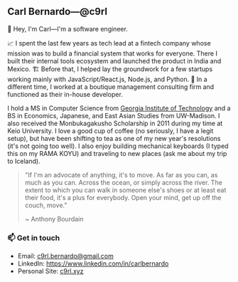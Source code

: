 ## Carl Bernardo—@c9rl 

👋 Hey, I'm Carl—I'm a software engineer.

📈 I spent the last few years as tech lead at a fintech company whose mission was to build a financial system that works for everyone. There I built their internal tools ecosystem and launched the product in India and Mexico. 🏗️ Before that, I helped lay the groundwork for a few startups working mainly with JavaScript/React.js, Node.js, and Python. 🦖 In a different time, I worked at a boutique management consulting firm and functioned as their in-house developer.

I hold a MS in Computer Science from [Georgia Institute of Technology](https://www.gatech.edu/) and a BS in Economics, Japanese, and East Asian Studies from UW-Madison. I also received the Monbukagakusho Scholarship in 2011 during my time at Keio University. I love a good cup of coffee (no seriously, I have a legit setup), but have been shifting to tea as one of my new year's resolutions (it's not going too well). I also enjoy building mechanical keyboards (I typed this on my RAMA KOYU) and traveling to new places (ask me about my trip to Iceland).

> "If I'm an advocate of anything, it's to move. As far as you can, as much as you can. Across the ocean, or simply across the river. The extent to which you can walk in someone else's shoes or at least eat their food, it's a plus for everybody. Open your mind, get up off the couch, move."
> 
> ~ Anthony Bourdain

### 📫 Get in touch

* Email: c9rl.bernardo@gmail.com
* LinkedIn: https://www.linkedin.com/in/carlbernardo
* Personal Site: [c9rl.xyz](https://www.c9rl.xyz/)
